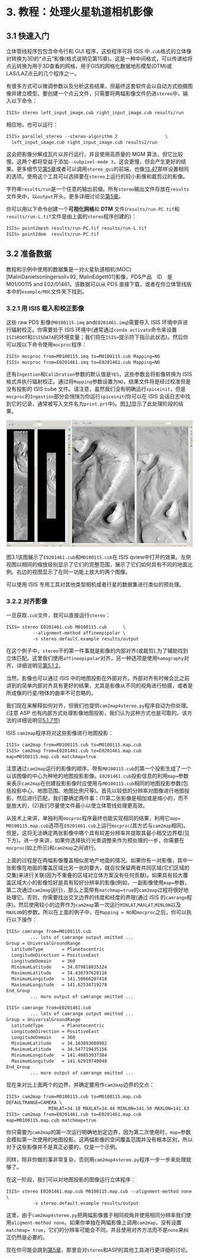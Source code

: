 # 3. 教程：处理火星轨道相机影像  
## 3.1 快速入门  

立体管线程序包包含命令行和 GUI 程序，这些程序可将 ISIS 中`.cub`格式的立体像对转换为3D的“点云”影像(格式说明见第15章)。这是一种中间格式，可以传递给将点云转换为用于3D查看的网格，用于GIS的网格化数据地形模型(DTM)或LAS/LAZ点云的几个程序之一。  

有很多方式可以微调参数以及分析这些结果，但最终这套软件会以自动方式拍摄图像并建立模型。要创建一个点云文件，只需要将两幅影像文件扔进`stereo`中，输入以下命令：
```
ISIS> stereo left_input_image.cub right_input_image.cub results/run
```

相应地，也可以运行：
```
ISIS> parallel_stereo --stereo-algorithm 2                  \
  left_input_image.cub right_input_image.cub results2/run
```

这会把影像分解成瓦片以并行运行，并且使用高质量的 MGM 算法，但它比较慢。这两个都将受益于添加`--subpixel-mode 3`，这会更慢，但会产生更好的结果。更多细节见[第5章]()或者可以调用`stereo_gui`的前端，也像[13.47]()那样设置相同的选项。使用这个工具可以选择要在`stereo`上运行的较小影像和裁剪过的影像。  

字符串`results/run`是一个任意的输出前缀。所有`stereo`输出文件存放在`results`文件夹中，以`output`开头。更多详细讨论见[第5章]()。  

你可以用以下命令创建一个**可视化网格**和 **DTM** 文件(`results/run-PC.tif`和`results/run-L.tif`文件是由上面的`stereo`程序创建的)：  
```
ISIS> point2mesh results/run-PC.tif results/run-L.tif
ISIS> point2dem  results/run-PC.tif
```  

## 3.2 准备数据  
教程和示例中使用的数据集是一对火星轨道相机(MOC)[MalinDanielsonIngersoll+92, MalinEdgett01]影像，PDS产品　ID　是M01/00115 and E02/01461。该数据可以从 PDS 直接下载，或者在你立体管线版本中的`example/MOC`文件夹下找到。  

### 3.2.1 用 ISIS 载入和校正影像
这些 raw PDS 影像(`M0100115.imq` and`E0201461.imq`)需要导入 ISIS 环境中并进行辐射校正。你需要处于 ISIS 环境中(通常通过`conda activate`命令来设置`ISISROOT`和`ISISDATA`的环境变量；我们将在`ISIS>`提示符下指示此状态)。然后你可以按以下命令使用`mocproc`程序：  
```
ISIS> mocproc from=M0100115.imq to=M0100115.cub Mapping=NO
ISIS> mocproc from=E0201461.imq to=E0201461.cub Mapping=NO
```  

还有`Ingestion`和`Calibration`参数的默认值是`YES`，这些参数会将影像转换为 ISIS 格式并执行辐射校正。通过将`Mapping`参数设置为`NO`，结果文件将是经过校准但是没有投影的 ISIS cube 文件。请注意，虽然我们没有明确运行`spiceinit`，但是`mocproc`的`Ingestion`部分会悄悄为你运行`spiceinit`(你可以在 ISIS 会话日志中找到它的记录，通常被写入文件名为`print.prt`中)。图[3.1]()显示了此处理阶段的结果。
<div style="text-align:center;">

![Figure3.1](/imgs/Fig3.1.png)
</div>  

图3.1该图展示了`E0201461.cub`和`M0100115.cub`在 ISIS qview中打开的效果。左侧视图以相同的缩放级别显示了它们的完整范围，展示了它们如何具有不同的地面比例。右边的视图显示了在同一功能上放大的两个图像。

可以使用 ISIS 专用工具对其他类型相机或者行星的数据集进行类似的预处理。

### 3.2.2 对齐影像  
一旦获取`.cub`文件，就可以直接运行`stereo`：
```
ISIS> stereo E0201461.cub M0100115.cub      \
          --alignment-method affineepipolar \
          -s stereo.default.example results/output
```  

在这个例子中，`stereo`干的第一件事就是影像的内部对齐(或裁剪),为了辅助找到立体匹配。这里我们使用`affineepipolar`对齐，另一种选项是使用`homography`对齐，详细说明见[第5.1.2]()。  

当然，影像也可以通过 ISIS 中的地图投影在外部对齐。外部对齐有时候会比之前讲到的简单内部对齐具有更好的结果，尤其是影像从不同的视角进行拍摄，或者是所成像的行星/物体的曲率不可忽略的。  

我们现在来解释如何对齐，但我们也提供`cam2map4stereo.py`程序自动为你处理。(注意 ASP 也有内部方式处理影像地图投影，我们认为这种方式也是可取的。该方法的详细说明见[5.1.7节]()) 

ISIS `cam2map`程序将对这些影像进行地图投影：
```
ISIS> cam2map from=M0100115.cub to=M0100115.map.cub
ISIS> cam2map from=E0201461.cub to=E0201461.map.cub map=M0100115.map.cub matchmap=true
```  

注意通过`cam2map`运行的影像的顺序。带有`M0100115.cub`的第一个投影生成了一个以该图像的中心为种地的地图投影影像。`E0201461.cub`投影信息的利用`map=`参数来表示`cam2map`在创建投影影像时应使用与`M0100115.cub`相同的地图投影参数(包括投影中心、地图范围、地图比例尺等)。首先以较低的分辨率对图像进行地图投影，然后进行匹配，我们要确定两件事：(1)第二张影像是相加或是缩小的，而不是放大的，(2)我们尽量使文件最小以使立体管线处理更高效。  

从技术上来讲，单独利用`mocproc`程序最终也能实现相同的结果，利用它`map= M0100115.map.cub`选项在`E0201461.cub`上运行`mocproc`(其方式与`cam2map`相同)。但是，这将无法确定两张影像中哪个具有较差分辨率并提取其最小相交边界框(见下方)。进一步来讲，如果你选择执行光束调整来作为预处理的一步，你需要在`mocproc`(如上所示)和`cam2map`之间进行。  

上面的过程是在两幅影像覆盖相似房地产地面的情况。如果你有一对影像，其中一张影像在地面的覆盖区域比另一张的要大，就会仅保留两者共同区域(它们区域的交集)来进行关联(因为不重叠的区域对立体方案没有任何贡献)。如果具有较大覆盖区域大小的影像恰好是具有较好分辨率的影像(例如，一副影像使用`map=`参数，第二次通过`cam2map`运行)，那么上面带有`matchmap=true`的`cam2map`过程将很好地处理它。否则，你需要找出交叉边界的纬度和经度的界限(通过 ISIS 的`camrange`程序)。然后使用较小的边界作为`cam2map`第一次运行`MINLAT`,`MAXLAT`,`MINLON`以及`MAXLON`的参数。所以在上面的例子中，在`Mapping = NO`和`mocproc`之后，你可以执行以下操作：
```
ISIS> camrange from=M0100115.cub
         ... lots of camrange output omitted ...
Group = UniversalGroundRange
  LatitudeType       = Planetocentric
  LongitudeDirection = PositiveEast
  LongitudeDomain    = 360
  MinimumLatitude    = 34.079818835324
  MaximumLatitude    = 34.436797628116
  MinimumLongitude   = 141.50666207418
  MaximumLongitude   = 141.62534719278
End_Group
         ... more output of camrange omitted ...
```

```
ISIS> camrange from=E0201461.cub
         ... lots of camrange output omitted ...
Group = UniversalGroundRange
  LatitudeType       = Planetocentric
  LongitudeDirection = PositiveEast
  LongitudeDomain    = 360
  MinimumLatitude    = 34.103893080982
  MaximumLatitude    = 34.547719435156
  MinimumLongitude   = 141.48853937384
  MaximumLongitude   = 141.62919740048
End_Group
         ... more output of camrange omitted ...
```

现在来对比上面两个的边界，并确定要用作`cam2map`边界的交点：
```
ISIS> cam2map from=M0100115.cub to=M0100115.map.cub DEFAULTRANGE=CAMERA \
                MINLAT=34.10 MAXLAT=34.44 MINLON=141.50 MAXLON=141.63
ISIS> cam2map from=E0201461.cub to=E0201461.map.cub map=M0100115.map.cub matchmap=true
```

你只需要为`cam2map`的第一次运行明确地划定边界，因为第二次使用时，`map=`参数会模拟第一次使用的地图投影。这两幅影像的空间覆盖范围并没有根本区别，所以对于这些影像并不是真正必要的，仅是一个示例。  

同样，除非你做的事非常复杂，否则用`cam2map4stereo.py`程序一步一步来处理就够了。 

在这一阶段，我们可以对地图投影的图像运行立体程序： 
```
ISIS> stereo E0201461.map.cub M0100115.map.cub --alignment-method none \
          -s stereo.default.example results/output
```

这里，由于`cam2map4stereo.py`把两幅影像置于相同视角并使用相同分辨率我们使用`aligment-method none`。如果你单独在两幅影像上调用`cam2map`，没有设置`matchmap= true`，它们的分辨率可能会不同，并且使用对齐方法而不是`none`来纠正仍然是必要的。  

现在你可能会跳到[第5章]()，那里会对`stereo`和ASP的其他工具进行更详细的讨论。